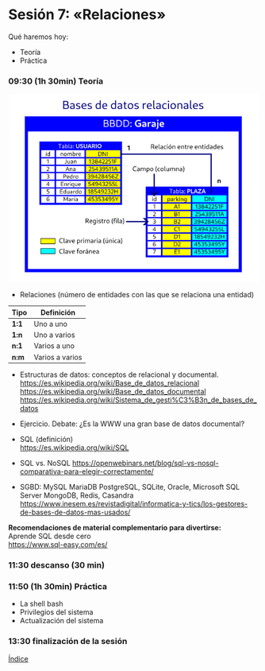 # Sesión 7: «Relaciones»

Qué haremos hoy:
- Teoría
- Práctica

### 09:30 (1h 30min) Teoría  

![BBDD](../recursos/bbdd.png)

- Relaciones (número de entidades con las que se relaciona una entidad)  

| Tipo | Definición |
| --- | --- |
| **1:1** | Uno a uno |
| **1:n** | Uno a varios |
| **n:1** | Varios a uno |
| **n:m** | Varios a varios |

- Estructuras de datos: conceptos de relacional y documental.  
https://es.wikipedia.org/wiki/Base_de_datos_relacional  
https://es.wikipedia.org/wiki/Base_de_datos_documental  
https://es.wikipedia.org/wiki/Sistema_de_gesti%C3%B3n_de_bases_de_datos  

- Ejercicio. Debate: ¿Es la WWW una gran base de datos documental?

- SQL (definición)  
https://es.wikipedia.org/wiki/SQL  

- SQL vs. NoSQL
https://openwebinars.net/blog/sql-vs-nosql-comparativa-para-elegir-correctamente/  

- SGBD: MySQL MariaDB PostgreSQL, SQLite, Oracle, Microsoft SQL Server
MongoDB, Redis, Casandra  
https://www.inesem.es/revistadigital/informatica-y-tics/los-gestores-de-bases-de-datos-mas-usados/  

**Recomendaciones de material complementario para divertirse:**  
Aprende SQL desde cero  
https://www.sql-easy.com/es/  

### 11:30 descanso (30 min)  

### 11:50 (1h 30min) Práctica

- La shell bash
- Privilegios del sistema
- Actualización del sistema

### 13:30 finalización de la sesión

[Índice](../README.md)